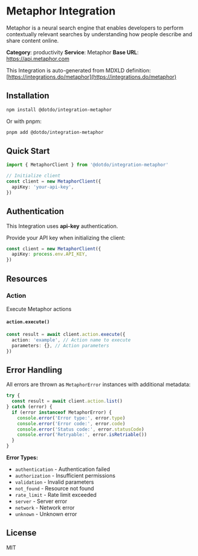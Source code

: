 # Metaphor Integration

Metaphor is a neural search engine that enables developers to perform contextually relevant searches by understanding how people describe and share content online.

**Category**: productivity
**Service**: Metaphor
**Base URL**: https://api.metaphor.com

This Integration is auto-generated from MDXLD definition: [https://integrations.do/metaphor](https://integrations.do/metaphor)

## Installation

```bash
npm install @dotdo/integration-metaphor
```

Or with pnpm:

```bash
pnpm add @dotdo/integration-metaphor
```

## Quick Start

```typescript
import { MetaphorClient } from '@dotdo/integration-metaphor'

// Initialize client
const client = new MetaphorClient({
  apiKey: 'your-api-key',
})
```

## Authentication

This Integration uses **api-key** authentication.

Provide your API key when initializing the client:

```typescript
const client = new MetaphorClient({
  apiKey: process.env.API_KEY,
})
```

## Resources

### Action

Execute Metaphor actions

#### `action.execute()`

```typescript
const result = await client.action.execute({
  action: 'example', // Action name to execute
  parameters: {}, // Action parameters
})
```

## Error Handling

All errors are thrown as `MetaphorError` instances with additional metadata:

```typescript
try {
  const result = await client.action.list()
} catch (error) {
  if (error instanceof MetaphorError) {
    console.error('Error type:', error.type)
    console.error('Error code:', error.code)
    console.error('Status code:', error.statusCode)
    console.error('Retryable:', error.isRetriable())
  }
}
```

**Error Types:**

- `authentication` - Authentication failed
- `authorization` - Insufficient permissions
- `validation` - Invalid parameters
- `not_found` - Resource not found
- `rate_limit` - Rate limit exceeded
- `server` - Server error
- `network` - Network error
- `unknown` - Unknown error

## License

MIT
